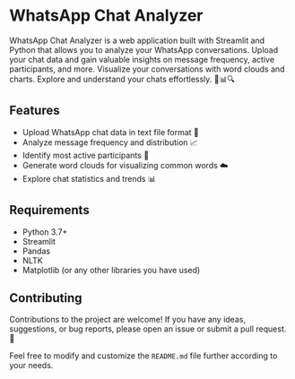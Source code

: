 # WhatsApp Chat Analyzer

WhatsApp Chat Analyzer is a web application built with Streamlit and Python that allows you to analyze your WhatsApp conversations. Upload your chat data and gain valuable insights on message frequency, active participants, and more. Visualize your conversations with word clouds and charts. Explore and understand your chats effortlessly. 💬📊🔍

## Features

- Upload WhatsApp chat data in text file format 📂
- Analyze message frequency and distribution 📈
- Identify most active participants 👥
- Generate word clouds for visualizing common words ☁️
- Explore chat statistics and trends 📊

## Requirements

- Python 3.7+
- Streamlit
- Pandas
- NLTK
- Matplotlib (or any other libraries you have used)

## Contributing

Contributions to the project are welcome! If you have any ideas, suggestions, or bug reports, please open an issue or submit a pull request. 🙌

Feel free to modify and customize the `README.md` file further according to your needs.

